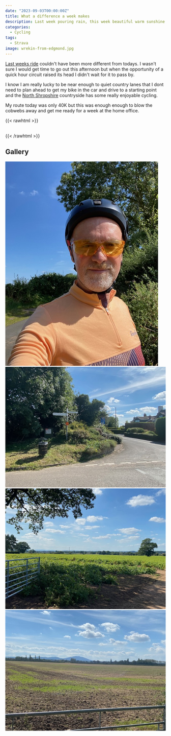 ```yaml
---
date: "2023-09-03T00:00:00Z"
title: What a difference a week makes
description: Last week pouring rain, this week beautiful warm sunshine
categories:
  - Cycling
tags:
  - Strava
image: wrekin-from-edgmond.jpg
---
```

[Last weeks ride](https://ukmac.net/p/a-lesson-in-how-not-to-ride-in-the-rain/) couldn't have been more different from todays. I wasn't sure I would get time to go out this afternoon but when the opportunity of a quick hour circuit raised its head I didn't wait for it to pass by.

I know I am really lucky to be near enough to quiet country lanes that I dont need to plan ahead to get my bike in the car and drive to a starting point and the [North Shropshire](https://en.wikipedia.org/wiki/North_Shropshire_(UK_Parliament_constituency)) countryside has some really enjoyable cycling. 

My route today was only 40K but this was enough enough to blow the cobwebs away and get me ready for a week at the home office. 

{{< rawhtml >}}    
    <!-- html codes here-->  
    <div class="strava-embed-placeholder" data-embed-type="activity" data-embed-id="9775408693"></div><script src="https://strava-embeds.com/embed.js"></script>
{{< /rawhtml >}}

## Gallery

![Enjoying the sun](me.jpg) ![Road sign](roadsign.jpg) ![Wrekin from Edgmond](wrekin-from-edgmond.jpg) ![Wrekin from Preston on the Weald Moors](wrekin-view.jpg)
